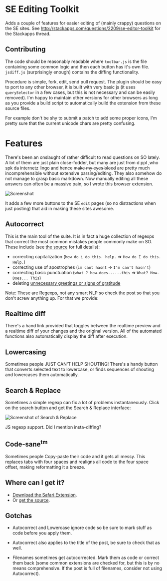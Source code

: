 SE Editing Toolkit
==================

Adds a couple of features for easier editing of (mainly crappy) questions on the SE sites. See http://stackapps.com/questions/2209/se-editor-toolkit for the Stackapps thread.

Contributing
------------

The code should be reasonably readable where `toolbar.js` is the file containing some common logic and then each button has it's own file. `jsdiff.js` (surprisingly enough) contains the diffing functionality.

Procedure is simple, fork, edit, send pull request. The plugin should be easy to port to any other browser, it is built with very basic js (it uses `querySelector` in a few cases, but this is not necessary and can be easily removed). I'm happy to maintain other versions for other browsers as long as you provide a build script to automatically build the extension from these source files.

For example don't be shy to submit a patch to add some proper icons, I'm pretty sure that the current unicode chars are pretty confusing.

Features
========

There's been an onslaught of rather difficult to read questions on SO lately. A lot of them are just plain close-fodder, but many are just from d ppl ,who spk da internetz lingo and hence <strike>make my eyes bleed</strike> are pretty much incomprehensible  without extensive parsing/editing. They also somehow do not manage to grasp basic markdown. Now manually editing all these answers can often be a massive pain, so I wrote this browser extension.

![Screenshot][1]

It adds a few more buttons to the SE `edit` pages (so no distractions when just posting) that aid in making these sites awesome.

Autocorrect
-----------

This is the main tool of the suite. It is in fact a huge collection of regexps that correct the most common mistakes people commonly make on SO. These include (see [the source][2] for full details):

- correcting capitalization (`how do i do this. help.` => `How do I do this. Help.`)
- correcting use of apostrophes (`im cant hasnt` => `I'm can't hasn't`)
- correcting basic punctuation (`what ? how.does......this` => `What? How. Does... This`)
- deleting [unnecessary greetings or signs of gratitude][3]

Note: These are Regexps, not any smart NLP so check the post so that you don't screw anything up. For that we provide:

Realtime diff
-------------

There's a hand link provided that toggles between the realtime preview and a realtime diff of your changes and the original version. All of the automated functions also automatically display the diff after execution.

Lowercasing
-----------

Sometimes people JUST CAN'T HELP SHOUTING! There's a handy button that converts selected text to lowercase, or finds sequences of shouting and lowercases them automatically.

Search & Replace
----------------

Sometimes a simple regexp can fix a lot of problems instantaneously. Click on the search button and get the Search & Replace interface:

![Screenshot of Search & Replace][4]

JS regexp support. Did I mention insta-diffing?


Code-sane<sup>tm</sup>
---------------------

Sometimes people Copy-paste their code and it gets all messy. This replaces tabs with four spaces and realigns all code to the four space offset, making reformatting it a breeze.

Where can I get it?
-----------

- [Download the Safari Extension][5].
- Or [get the source][6].

Gotchas
-------

- Autocorrect and Lowercase ignore code so be sure to mark stuff as code before you apply them.
- Autocorrect also applies to the title of the post, be sure to check that as well.
- Filenames sometimes get autocorrected. Mark them as code or correct them back (some common extensions are checked for, but this is by no means comprehensive. If the post is full of filenames, consider not using Autocorrect).


  [1]: http://i.imgur.com/4k5f4.png
  [2]: https://github.com/gampleman/SE-Editor-Toolkit/blob/master/autocorrect.js
  [3]: http://meta.stackoverflow.com/questions/2950
  [4]: http://i.imgur.com/tKf1k.png
  [5]: https://github.com/downloads/gampleman/SE-Editor-Toolkit/safari-v1.safariextz
  [6]: https://github.com/gampleman/SE-Editor-Toolkit